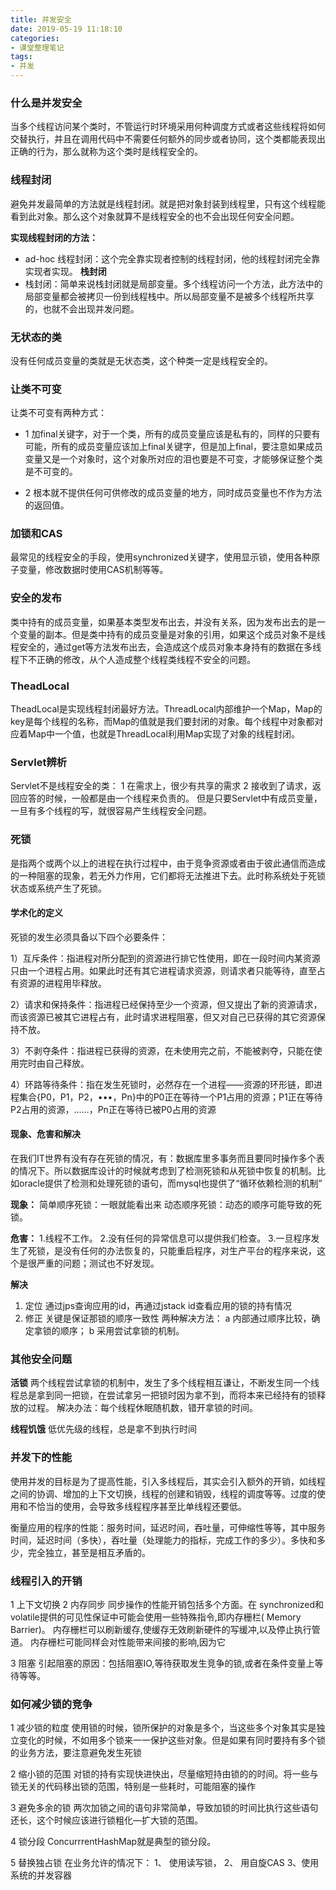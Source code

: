 ```yaml
---
title: 并发安全
date: 2019-05-19 11:18:10
categories: 
- 课堂整理笔记
tags:
- 并发
---
```


### 什么是并发安全
当多个线程访问某个类时，不管运行时环境采用何种调度方式或者这些线程将如何交替执行，并且在调用代码中不需要任何额外的同步或者协同，这个类都能表现出正确的行为，那么就称为这个类时是线程安全的。
<!--more-->

### 线程封闭
避免并发最简单的方法就是线程封闭。就是把对象封装到线程里，只有这个线程能看到此对象。那么这个对象就算不是线程安全的也不会出现任何安全问题。

**实现线程封闭的方法：**
* ad-hoc 线程封闭：这个完全靠实现者控制的线程封闭，他的线程封闭完全靠实现者实现。
**栈封闭**
* 栈封闭：简单来说栈封闭就是局部变量。多个线程访问一个方法，此方法中的局部变量都会被拷贝一份到线程栈中。所以局部变量不是被多个线程所共享的，也就不会出现并发问题。

### 无状态的类
没有任何成员变量的类就是无状态类，这个种类一定是线程安全的。


### 让类不可变
让类不可变有两种方式：
* 1 加final关键字，对于一个类，所有的成员变量应该是私有的，同样的只要有可能，所有的成员变量应该加上final关键字，但是加上final，要注意如果成员变量又是一个对象时，这个对象所对应的泪也要是不可变，才能够保证整个类是不可变的。

* 2 根本就不提供任何可供修改的成员变量的地方，同时成员变量也不作为方法的返回值。


### 加锁和CAS
最常见的线程安全的手段，使用synchronized关键字，使用显示锁，使用各种原子变量，修改数据时使用CAS机制等等。


### 安全的发布
类中持有的成员变量，如果基本类型发布出去，并没有关系，因为发布出去的是一个变量的副本。但是类中持有的成员变量是对象的引用，如果这个成员对象不是线程安全的，通过get等方法发布出去，会造成这个成员对象本身持有的数据在多线程下不正确的修改，从个人造成整个线程类线程不安全的问题。


### TheadLocal
TheadLocal是实现线程封闭最好方法。ThreadLocal内部维护一个Map，Map的key是每个线程的名称，而Map的值就是我们要封闭的对象。每个线程中对象都对应着Map中一个值，也就是ThreadLocal利用Map实现了对象的线程封闭。

### Servlet辨析
Servlet不是线程安全的类：
1 在需求上，很少有共享的需求
2 接收到了请求，返回应答的时候，一般都是由一个线程来负责的。
但是只要Servlet中有成员变量，一旦有多个线程的写，就很容易产生线程安全问题。




### 死锁
是指两个或两个以上的进程在执行过程中，由于竞争资源或者由于彼此通信而造成的一种阻塞的现象，若无外力作用，它们都将无法推进下去。此时称系统处于死锁状态或系统产生了死锁。

#### 学术化的定义
死锁的发生必须具备以下四个必要条件：

1）互斥条件：指进程对所分配到的资源进行排它性使用，即在一段时间内某资源只由一个进程占用。如果此时还有其它进程请求资源，则请求者只能等待，直至占有资源的进程用毕释放。

2）请求和保持条件：指进程已经保持至少一个资源，但又提出了新的资源请求，而该资源已被其它进程占有，此时请求进程阻塞，但又对自己已获得的其它资源保持不放。

3）不剥夺条件：指进程已获得的资源，在未使用完之前，不能被剥夺，只能在使用完时由自己释放。

4）环路等待条件：指在发生死锁时，必然存在一个进程——资源的环形链，即进程集合{P0，P1，P2，•••，Pn}中的P0正在等待一个P1占用的资源；P1正在等待P2占用的资源，……，Pn正在等待已被P0占用的资源

#### 现象、危害和解决
在我们IT世界有没有存在死锁的情况，有：数据库里多事务而且要同时操作多个表的情况下。所以数据库设计的时候就考虑到了检测死锁和从死锁中恢复的机制。比如oracle提供了检测和处理死锁的语句，而mysql也提供了“循环依赖检测的机制”

**现象：**
简单顺序死锁：一眼就能看出来
动态顺序死锁：动态的顺序可能导致的死锁。

**危害：**
1.线程不工作。
2.没有任何的异常信息可以提供我们检查。
3.一旦程序发生了死锁，是没有任何的办法恢复的，只能重启程序，对生产平台的程序来说，这个是很严重的问题；测试也不好发现。

**解决**
1. 定位
通过jps查询应用的id，再通过jstack id查看应用的锁的持有情况
2. 修正
关键是保证那锁的顺序一致性
两种解决方法：
a 内部通过顺序比较，确定拿锁的顺序；
b 采用尝试拿锁的机制。

### 其他安全问题
**活锁**
两个线程尝试拿锁的机制中，发生了多个线程相互谦让，不断发生同一个线程总是拿到同一把锁，在尝试拿另一把锁时因为拿不到，而将本来已经持有的锁释放的过程。
解决办法：每个线程休眠随机数，错开拿锁的时间。

**线程饥饿**
低优先级的线程，总是拿不到执行时间

### 并发下的性能
使用并发的目标是为了提高性能，引入多线程后，其实会引入额外的开销，如线程之间的协调、增加的上下文切换，线程的创建和销毁，线程的调度等等。过度的使用和不恰当的使用，会导致多线程程序甚至比单线程还要低。

衡量应用的程序的性能：服务时间，延迟时间，吞吐量，可伸缩性等等，其中服务时间，延迟时间（多快），吞吐量（处理能力的指标，完成工作的多少）。多快和多少，完全独立，甚至是相互矛盾的。


### 线程引入的开销

1 上下文切换
2 内存同步
同步操作的性能开销包括多个方面。在 synchronized和 volatile提供的可见性保证中可能会使用一些特殊指令,即内存栅栏( Memory Barrier)。
内存栅栏可以刷新缓存,使缓存无效刷新硬件的写缓冲,以及停止执行管道。
内存栅栏可能同样会对性能带来间接的影响,因为它

3 阻塞
引起阻塞的原因：包括阻塞IO,等待获取发生竞争的锁,或者在条件变量上等待等等。

### 如何减少锁的竞争
1 减少锁的粒度
使用锁的时候，锁所保护的对象是多个，当这些多个对象其实是独立变化的时候，不如用多个锁来一一保护这些对象。但是如果有同时要持有多个锁的业务方法，要注意避免发生死锁

2 缩小锁的范围
对锁的持有实现快进快出，尽量缩短持由锁的的时间。将一些与锁无关的代码移出锁的范围，特别是一些耗时，可能阻塞的操作

3 避免多余的锁
两次加锁之间的语句非常简单，导致加锁的时间比执行这些语句还长，这个时候应该进行锁粗化—扩大锁的范围。

4 锁分段
ConcurrrentHashMap就是典型的锁分段。

5 替换独占锁 
在业务允许的情况下：
1、	使用读写锁，
2、	用自旋CAS
3、使用系统的并发容器
